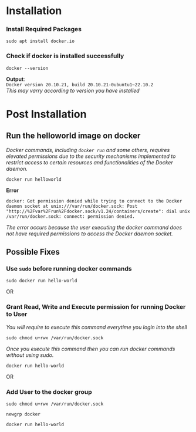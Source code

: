 # Installation
### Install Required Packages
```
sudo apt install docker.io
```
### Check if docker is installed successfully
```
docker --version
```
**Output**: <br>
`Docker version 20.10.21, build 20.10.21-0ubuntu1~22.10.2`<br>
*This may varry according to version you have installed*


# Post Installation
## Run the helloworld image on docker
*Docker commands, including `docker run` and some others, requires elevated permissions due to the security mechanisms implemented to restrict access to certain resources and functionalities of the Docker daemon.*
```
docker run helloworld
```
**Error**
```
docker: Got permission denied while trying to connect to the Docker daemon socket at unix:///var/run/docker.sock: Post "http://%2Fvar%2Frun%2Fdocker.sock/v1.24/containers/create": dial unix /var/run/docker.sock: connect: permission denied.
```

*The error occurs because the user executing the docker command does not have required permissions to access the Docker daemon socket.*


## Possible Fixes
### Use `sudo` before running docker commands
```
sudo docker run hello-world
```

OR

### Grant Read, Write and Execute permission for running Docker to User
*You will require to execute this command everytime you login into the shell*
```
sudo chmod u+rwx /var/run/docker.sock
```
*Once you execute this command then you can run docker commands without using sudo.*
```
docker run hello-world
```

OR

### Add User to the docker group
```
sudo chmod u+rwx /var/run/docker.sock
```
```
newgrp docker
```
```
docker run hello-world
```


